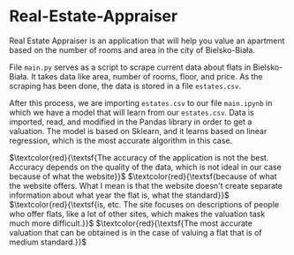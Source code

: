 # Real-Estate-Appraiser

Real Estate Appraiser is an application that will help you value an apartment based on the number of rooms and area in the city of Bielsko-Biała.

File `main.py` serves as a script to scrape current data about flats in Bielsko-Biała. It takes data like area, number of rooms, floor, and price. As the scraping has been done, the data is stored in a file `estates.csv`.

After this process, we are importing `estates.csv` to our file `main.ipynb` in which we have a model that will learn from our `estates.csv`. Data is imported, read, and modified in the Pandas library in order to get a valuation. The model is based on Sklearn, and it learns based on linear regression, which is the most accurate algorithm in this case.

$\textcolor{red}{\textsf{The accuracy of the application is not the best. Accuracy depends on the quality of the data, which is not ideal in our case because of what the website}}$
$\textcolor{red}{\textsf{because of what the website offers. What I mean is that the website doesn't create separate information about what year the flat is, what the standard}}$
$\textcolor{red}{\textsf{is, etc. The site focuses on descriptions of people who offer flats, like a lot of other sites, which makes the valuation task much more difficult.}}$ 
$\textcolor{red}{\textsf{The most accurate valuation that can be obtained is in the case of valuing a flat that is of medium standard.}}$ 
